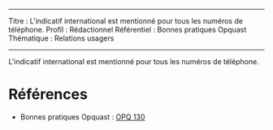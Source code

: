  ---
Titre : L'indicatif international est mentionné pour tous les numéros de téléphone.
Profil : Rédactionnel
Référentiel : Bonnes pratiques Opquast
Thématique : Relations usagers

---

L'indicatif international est mentionné pour tous les numéros de téléphone.

# Références

*   Bonnes pratiques Opquast : [OPQ 130](https://checklists.opquast.com/fr/qualiteweb/lindicatif-international-est-disponible-pour-tous-les-numeros-de-telephone)
